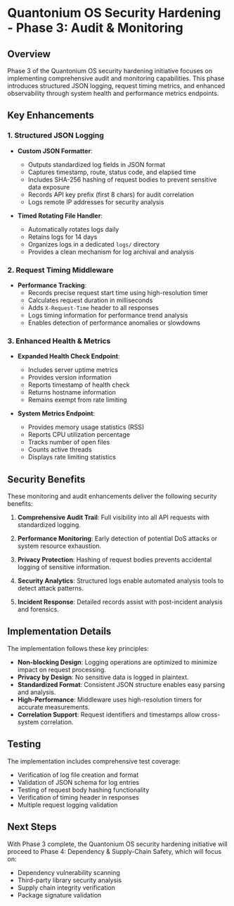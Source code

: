 # Quantonium OS Security Hardening - Phase 3: Audit & Monitoring

## Overview

Phase 3 of the Quantonium OS security hardening initiative focuses on implementing comprehensive audit and monitoring capabilities. This phase introduces structured JSON logging, request timing metrics, and enhanced observability through system health and performance metrics endpoints.

## Key Enhancements

### 1. Structured JSON Logging

- **Custom JSON Formatter**:
  - Outputs standardized log fields in JSON format
  - Captures timestamp, route, status code, and elapsed time
  - Includes SHA-256 hashing of request bodies to prevent sensitive data exposure
  - Records API key prefix (first 8 chars) for audit correlation
  - Logs remote IP addresses for security analysis

- **Timed Rotating File Handler**:
  - Automatically rotates logs daily
  - Retains logs for 14 days
  - Organizes logs in a dedicated `logs/` directory
  - Provides a clean mechanism for log archival and analysis

### 2. Request Timing Middleware

- **Performance Tracking**:
  - Records precise request start time using high-resolution timer
  - Calculates request duration in milliseconds
  - Adds `X-Request-Time` header to all responses
  - Logs timing information for performance trend analysis
  - Enables detection of performance anomalies or slowdowns

### 3. Enhanced Health & Metrics

- **Expanded Health Check Endpoint**:
  - Includes server uptime metrics
  - Provides version information
  - Reports timestamp of health check
  - Returns hostname information
  - Remains exempt from rate limiting

- **System Metrics Endpoint**:
  - Provides memory usage statistics (RSS)
  - Reports CPU utilization percentage
  - Tracks number of open files
  - Counts active threads
  - Displays rate limiting statistics

## Security Benefits

These monitoring and audit enhancements deliver the following security benefits:

1. **Comprehensive Audit Trail**: Full visibility into all API requests with standardized logging.

2. **Performance Monitoring**: Early detection of potential DoS attacks or system resource exhaustion.

3. **Privacy Protection**: Hashing of request bodies prevents accidental logging of sensitive information.

4. **Security Analytics**: Structured logs enable automated analysis tools to detect attack patterns.

5. **Incident Response**: Detailed records assist with post-incident analysis and forensics.

## Implementation Details

The implementation follows these key principles:

- **Non-blocking Design**: Logging operations are optimized to minimize impact on request processing.
- **Privacy by Design**: No sensitive data is logged in plaintext.
- **Standardized Format**: Consistent JSON structure enables easy parsing and analysis.
- **High-Performance**: Middleware uses high-resolution timers for accurate measurements.
- **Correlation Support**: Request identifiers and timestamps allow cross-system correlation.

## Testing

The implementation includes comprehensive test coverage:

- Verification of log file creation and format
- Validation of JSON schema for log entries
- Testing of request body hashing functionality
- Verification of timing header in responses
- Multiple request logging validation

## Next Steps

With Phase 3 complete, the Quantonium OS security hardening initiative will proceed to Phase 4: Dependency & Supply-Chain Safety, which will focus on:

- Dependency vulnerability scanning
- Third-party library security analysis
- Supply chain integrity verification
- Package signature validation